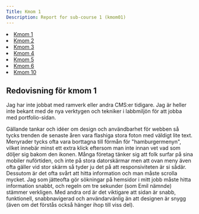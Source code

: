 ```yaml
---
Title: Kmom 1
Description: Report for sub-course 1 (kmom01)
---
```


<div class="wrapper">
    <div class="aside-left">
        <a href="../report/kmom01"><li>Kmom 1</li></a>
        <a href="../report/kmom02"><li>Kmom 2</li></a>
        <a href="../report/kmom03"><li>Kmom 3</li></a>
        <a href="../report/kmom04"><li>Kmom 4</li></a>
        <a href="../report/kmom05"><li>Kmom 5</li></a>
        <a href="../report/kmom06"><li>Kmom 6</li></a>
        <a href="../report/kmom10"><li>Kmom 10</li></a>
    </div>
    <div class=kmom-content>
        <h2>Redovisning för kmom 1</h2>
        <p>Jag har inte jobbat med ramverk eller andra CMS:er tidigare. Jag är heller inte bekant med de nya verktygen och tekniker i labbmiljön för att jobba med portfolio-sidan.</p>
        <p>Gällande tankar och idéer om design och användbarhet för webben så tycks trenden de senaste åren vara flashiga stora foton med väldigt lite text. Menyrader tycks ofta vara borttagna till förmån för "hamburgermenyn", vilket innebär minst ett extra klick eftersom man inte innan vet vad som döljer sig bakom den ikonen. Många företag tänker sig att folk surfar på sina mobiler nuförtiden, och inte på stora datorskärmar men att ovan meny även ofta gäller vid stor skärm så tyder ju det på att responsiviteten är si sådär. Dessutom är det ofta svårt att hitta information och man måste scrolla mycket. Jag som jätteofta gör sökningar på hemsidor i mitt jobb måste hitta information snabbt, och regeln om tre sekunder (som Emil nämnde) stämmer verkligen. Med andra ord är det viktigare att sidan är snabb, funktionell, snabbnavigerad och användarvänlig än att designen är snygg (även om det förstås också hänger ihop till viss del).</p>
    </div>
</div>















